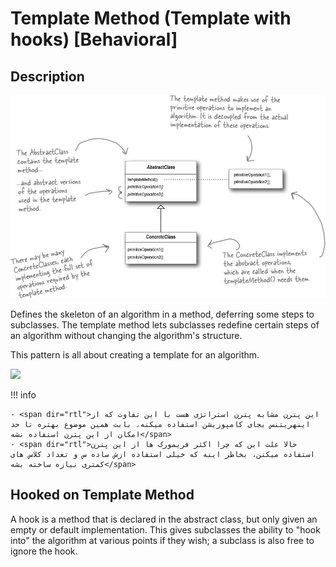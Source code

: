 # Template Method (Template with hooks) [Behavioral]

## Description

![](template_method/image2.jpg)

Defines the skeleton of an algorithm in a method, deferring some steps to subclasses.
The template method lets subclasses redefine certain steps of an algorithm without changing the algorithm's structure.

This pattern is all about creating a template for an algorithm.

<img src="image1.jpg" style="width:3.99367in" />

!!! info

    - <span dir="rtl">این پترن مشابه پترن استراتژی هست با این تفاوت که از اینهریتنس بجای کامپوزیشن استفاده میکنه، بابت همین موضوع بهتره تا حد امکان از این پترن استفاده نشه</span>
    - <span dir="rtl">حالا علت این که چرا اکثر فریمورک ها از این پترن استفاده میکنن، بخاطر اینه که خیلی استفاده ازش ساده س و تعداد کلاس های کمتری نیازه ساخته بشه</span>

## Hooked on Template Method

A hook is a method that is declared in the abstract class, but only given an empty or default implementation.
This gives subclasses the ability to "hook into" the algorithm at various points if they wish; a subclass is also free to ignore the hook.
